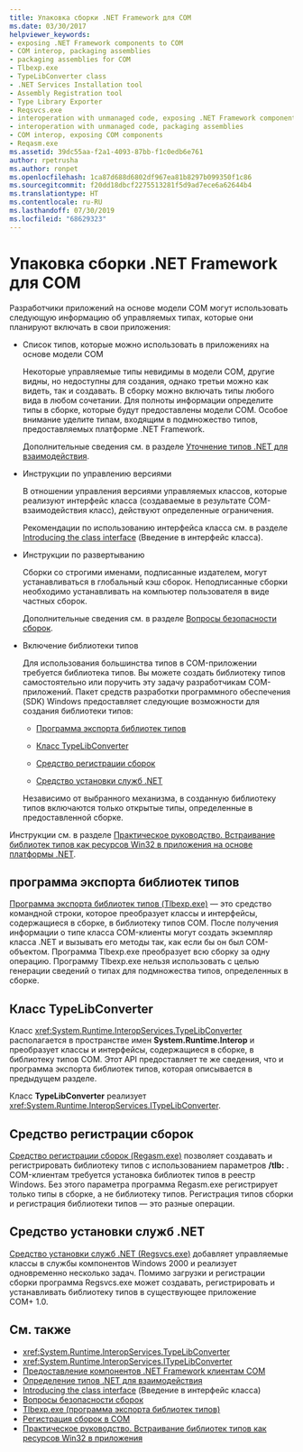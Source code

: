 ```yaml
---
title: Упаковка сборки .NET Framework для COM
ms.date: 03/30/2017
helpviewer_keywords:
- exposing .NET Framework components to COM
- COM interop, packaging assemblies
- packaging assemblies for COM
- Tlbexp.exe
- TypeLibConverter class
- .NET Services Installation tool
- Assembly Registration tool
- Type Library Exporter
- Reqsvcs.exe
- interoperation with unmanaged code, exposing .NET Framework components
- interoperation with unmanaged code, packaging assemblies
- COM interop, exposing COM components
- Reqasm.exe
ms.assetid: 39dc55aa-f2a1-4093-87bb-f1c0edb6e761
author: rpetrusha
ms.author: ronpet
ms.openlocfilehash: 1ca87d688d6802df967ea81b8297b099350f1c86
ms.sourcegitcommit: f20dd18dbcf2275513281f5d9ad7ece6a62644b4
ms.translationtype: HT
ms.contentlocale: ru-RU
ms.lasthandoff: 07/30/2019
ms.locfileid: "68629323"
---
```

# <a name="packaging-a-net-framework-assembly-for-com"></a>Упаковка сборки .NET Framework для COM

Разработчики приложений на основе модели COM могут использовать следующую информацию об управляемых типах, которые они планируют включать в свои приложения:

- Список типов, которые можно использовать в приложениях на основе модели COM

  Некоторые управляемые типы невидимы в модели COM, другие видны, но недоступны для создания, однако третьи можно как видеть, так и создавать. В сборку можно включать типы любого вида в любом сочетании. Для полноты информации определите типы в сборке, которые будут предоставлены модели COM. Особое внимание уделите типам, входящим в подмножество типов, предоставляемых платформе .NET Framework.

  Дополнительные сведения см. в разделе [Уточнение типов .NET для взаимодействия](../../../docs/standard/native-interop/qualify-net-types-for-interoperation.md).

- Инструкции по управлению версиями

  В отношении управления версиями управляемых классов, которые реализуют интерфейс класса (создаваемые в результате COM-взаимодействия класс), действуют определенные ограничения.

  Рекомендации по использованию интерфейса класса см. в разделе [Introducing the class interface](../../../docs/standard/native-interop/com-callable-wrapper.md#introducing-the-class-interface) (Введение в интерфейс класса).

- Инструкции по развертыванию

  Сборки со строгими именами, подписанные издателем, могут устанавливаться в глобальный кэш сборок. Неподписанные сборки необходимо устанавливать на компьютер пользователя в виде частных сборок.

  Дополнительные сведения см. в разделе [Вопросы безопасности сборок](../app-domains/assembly-security-considerations.md).

- Включение библиотеки типов

  Для использования большинства типов в COM-приложении требуется библиотека типов. Вы можете создать библиотеку типов самостоятельно или поручить эту задачу разработчикам COM-приложений. Пакет средств разработки программного обеспечения (SDK) Windows предоставляет следующие возможности для создания библиотеки типов:

  - [Программа экспорта библиотек типов](#cpconpackagingassemblyforcomanchor1)

  - [Класс TypeLibConverter](#cpconpackagingassemblyforcomanchor2)

  - [Средство регистрации сборок](#cpconpackagingassemblyforcomanchor3)

  - [Средство установки служб .NET](#cpconpackagingassemblyforcomanchor4)

  Независимо от выбранного механизма, в созданную библиотеку типов включаются только открытые типы, определенные в предоставленной сборке.

Инструкции см. в разделе [Практическое руководство. Встраивание библиотек типов как ресурсов Win32 в приложения на основе платформы .NET](https://docs.microsoft.com/previous-versions/dotnet/netframework-4.0/ww9a897z(v=vs.100)).

<a name="cpconpackagingassemblyforcomanchor1"></a>

## <a name="type-library-exporter"></a>программа экспорта библиотек типов

[Программа экспорта библиотек типов (Tlbexp.exe)](../tools/tlbexp-exe-type-library-exporter.md) — это средство командной строки, которое преобразует классы и интерфейсы, содержащиеся в сборке, в библиотеку типов COM. После получения информации о типе класса COM-клиенты могут создать экземпляр класса .NET и вызывать его методы так, как если бы он был COM-объектом. Программа Tlbexp.exe преобразует всю сборку за одну операцию. Программу Tlbexp.exe нельзя использовать с целью генерации сведений о типах для подмножества типов, определенных в сборке.

<a name="cpconpackagingassemblyforcomanchor2"></a>

## <a name="typelibconverter-class"></a>Класс TypeLibConverter

Класс <xref:System.Runtime.InteropServices.TypeLibConverter> располагается в пространстве имен **System.Runtime.Interop** и преобразует классы и интерфейсы, содержащиеся в сборке, в библиотеку типов COM. Этот API предоставляет те же сведения, что и программа экспорта библиотек типов, которая описывается в предыдущем разделе.

Класс **TypeLibConverter** реализует <xref:System.Runtime.InteropServices.ITypeLibConverter>.

<a name="cpconpackagingassemblyforcomanchor3"></a>

## <a name="assembly-registration-tool"></a>Средство регистрации сборок

[Средство регистрации сборок (Regasm.exe)](../tools/regasm-exe-assembly-registration-tool.md) позволяет создавать и регистрировать библиотеку типов с использованием параметров **/tlb:** . COM-клиентам требуется установка библиотек типов в реестр Windows. Без этого параметра программа Regasm.exe регистрирует только типы в сборке, а не библиотеку типов. Регистрация типов сборки и регистрация библиотеки типов — это разные операции.

<a name="cpconpackagingassemblyforcomanchor4"></a>

## <a name="net-services-installation-tool"></a>Средство установки служб .NET

[Средство установки служб .NET (Regsvcs.exe)](../tools/regsvcs-exe-net-services-installation-tool.md) добавляет управляемые классы в службы компонентов Windows 2000 и реализует одновременно несколько задач. Помимо загрузки и регистрации сборки программа Regsvcs.exe может создавать, регистрировать и устанавливать библиотеку типов в существующее приложение COM+ 1.0.

## <a name="see-also"></a>См. также

- <xref:System.Runtime.InteropServices.TypeLibConverter>
- <xref:System.Runtime.InteropServices.ITypeLibConverter>
- [Предоставление компонентов .NET Framework клиентам COM](exposing-dotnet-components-to-com.md)
- [Oпределение типов .NET для взаимодействия](../../../docs/standard/native-interop/qualify-net-types-for-interoperation.md)
- [Introducing the class interface](../../../docs/standard/native-interop/com-callable-wrapper.md#introducing-the-class-interface) (Введение в интерфейс класса)
- [Вопросы безопасности сборок](../app-domains/assembly-security-considerations.md)
- [Tlbexp.exe (программа экспорта библиотек типов)](../tools/tlbexp-exe-type-library-exporter.md)
- [Регистрация сборок в COM](registering-assemblies-with-com.md)
- [Практическое руководство. Встраивание библиотек типов как ресурсов Win32 в приложения](https://docs.microsoft.com/previous-versions/dotnet/netframework-4.0/ww9a897z(v=vs.100))
